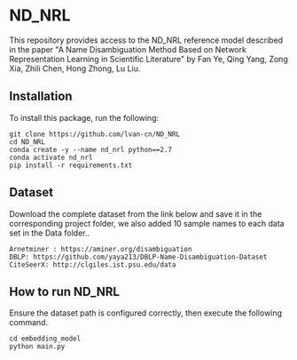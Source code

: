 # ND_NRL
This repository provides access to the ND_NRL reference model described in the paper "A Name Disambiguation Method Based on Network Representation Learning in Scientific Literature" by Fan Ye, Qing Yang, Zong Xia, Zhili Chen, Hong Zhong, Lu Liu.

## Installation
To install this package, run the following:
```
git clone https://github.com/lvan-cn/ND_NRL
cd ND_NRL
conda create -y --name nd_nrl python==2.7
conda activate nd_nrl
pip install -r requirements.txt
```

## Dataset
Download the complete dataset from the link below and save it in the corresponding project folder, we also added 10 sample names to each data set in the Data folder..
```
Arnetminer : https://aminer.org/disambiguation
DBLP: https://github.com/yaya213/DBLP-Name-Disambiguation-Dataset
CiteSeerX: http://clgiles.ist.psu.edu/data
```

## How to run ND_NRL
Ensure the dataset path is configured correctly, then execute the following command.
```
cd embedding_model
python main.py
```


